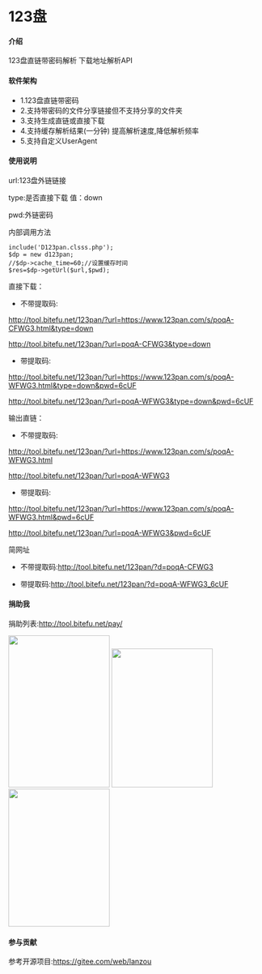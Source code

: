 # 123盘

#### 介绍
123盘直链带密码解析 下载地址解析API

#### 软件架构
- 1.123盘直链带密码
- 2.支持带密码的文件分享链接但不支持分享的文件夹
- 3.支持生成直链或直接下载
- 4.支持缓存解析结果(一分钟) 提高解析速度,降低解析频率
- 5.支持自定义UserAgent


#### 使用说明

url:123盘外链链接

type:是否直接下载 值：down

pwd:外链密码

内部调用方法
```
include('D123pan.clsss.php');
$dp = new d123pan;
//$dp->cache_time=60;//设置缓存时间
$res=$dp->getUrl($url,$pwd);

```
直接下载：

- 不带提取码:

http://tool.bitefu.net/123pan/?url=https://www.123pan.com/s/poqA-CFWG3.html&type=down

http://tool.bitefu.net/123pan/?url=poqA-CFWG3&type=down
- 带提取码:

http://tool.bitefu.net/123pan/?url=https://www.123pan.com/s/poqA-WFWG3.html&type=down&pwd=6cUF

http://tool.bitefu.net/123pan/?url=poqA-WFWG3&type=down&pwd=6cUF

输出直链：

- 不带提取码:

http://tool.bitefu.net/123pan/?url=https://www.123pan.com/s/poqA-WFWG3.html

http://tool.bitefu.net/123pan/?url=poqA-WFWG3

- 带提取码:

http://tool.bitefu.net/123pan/?url=https://www.123pan.com/s/poqA-WFWG3.html&pwd=6cUF

http://tool.bitefu.net/123pan/?url=poqA-WFWG3&pwd=6cUF

简网址

- 不带提取码:http://tool.bitefu.net/123pan/?d=poqA-CFWG3

- 带提取码:http://tool.bitefu.net/123pan/?d=poqA-WFWG3_6cUF


#### 捐助我

捐助列表:http://tool.bitefu.net/pay/

<a href="http://tool.bitefu.net/pay/alipayred.jpg" target="_blank"><img height="300" src="https://oscimg.oschina.net/oscnet/69e93259cb3fa4f12a2c4e96dfc65984fb9.jpg" width="200" /></a> <a href="http://tool.bitefu.net/pay/wxpay.png" target="_blank"><img height="274" src="https://oscimg.oschina.net/oscnet/1118495c283edf13318ed999c1ad23c1614.jpg" width="200" /></a> <a href="http://tool.bitefu.net/pay/alipay.jpg" target="_blank"><img height="272" src="https://oscimg.oschina.net/oscnet/1adfcc1bdf40d6cf35bcc80f94678d52e98.jpg" width="200" /></a>

#### 参与贡献
参考开源项目:https://gitee.com/web/lanzou

